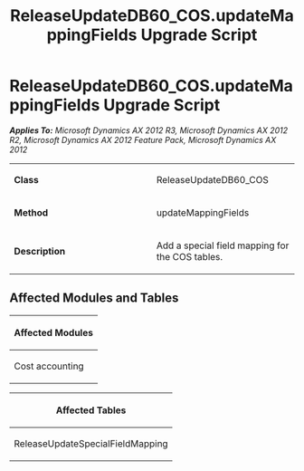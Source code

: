 ﻿---
title: ReleaseUpdateDB60_COS.updateMappingFields Upgrade Script
TOCTitle: ReleaseUpdateDB60_COS.updateMappingFields Upgrade Script
ms:assetid: 9c801235-b64a-274a-0837-6465db266a03
ms:mtpsurl: https://msdn.microsoft.com/en-us/library/JJ686343(v=AX.60)
ms:contentKeyID: 49710045
ms.date: 05/18/2015
mtps_version: v=AX.60
---

# ReleaseUpdateDB60\_COS.updateMappingFields Upgrade Script 


_**Applies To:** Microsoft Dynamics AX 2012 R3, Microsoft Dynamics AX 2012 R2, Microsoft Dynamics AX 2012 Feature Pack, Microsoft Dynamics AX 2012_

<table>
<colgroup>
<col style="width: 50%" />
<col style="width: 50%" />
</colgroup>
<tbody>
<tr class="odd">
<td><p><strong>Class</strong></p></td>
<td><p>ReleaseUpdateDB60_COS</p></td>
</tr>
<tr class="even">
<td><p><strong>Method</strong></p></td>
<td><p>updateMappingFields</p></td>
</tr>
<tr class="odd">
<td><p><strong>Description</strong></p></td>
<td><p>Add a special field mapping for the COS tables.</p></td>
</tr>
</tbody>
</table>


## Affected Modules and Tables

<table>
<colgroup>
<col style="width: 100%" />
</colgroup>
<thead>
<tr class="header">
<th><p>Affected Modules</p></th>
</tr>
</thead>
<tbody>
<tr class="odd">
<td><p>Cost accounting</p></td>
</tr>
</tbody>
</table>


<table>
<colgroup>
<col style="width: 100%" />
</colgroup>
<thead>
<tr class="header">
<th><p>Affected Tables</p></th>
</tr>
</thead>
<tbody>
<tr class="odd">
<td><p>ReleaseUpdateSpecialFieldMapping</p></td>
</tr>
</tbody>
</table>

  


